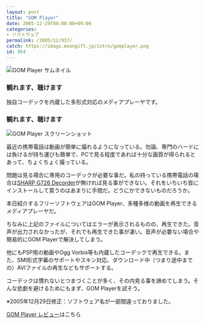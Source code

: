 ```yaml
---
layout: post
title: "GOM Player"
date: 2005-12-29T09:00:00+09:00
categories:
- ソフトウェア
permalink: /2005/12/937/
catch: https://image.moongift.jp/intro/gomplayer.png
id: 954
---
```

 ![GOM Player サムネイル](https://image.moongift.jp/intro/gomplayer.s.png "GOM Player サムネイル")
  

### 観れます、聴けます
  
独自コーデックを内蔵した多形式対応のメディアプレーヤです。  
<!--more-->  

### 観れます、聴けます
  

![GOM Player スクリーンショット](https://image.moongift.jp/intro/gomplayer.png "GOM Player スクリーンショット")

  

最近の携帯電話は動画が簡単に撮れるようになっている。勿論、専門のハードには負けるが持ち運びも簡単で、PCで見る程度であれば十分な画質が得られるとあって、ちょくちょく撮っている。

  

問題は見る場合に専用のコーデックが必要な事だ。私の持っている携帯電話の場合は[SHARP G726 Decorder](http://www.sharp.co.jp/viewcam/download/g726_download.html)が無ければ見る事ができない。それをいちいち皆にインストールして貰うのはあまりに手間だ。どうにかできないものだろうか。

  

本日紹介するフリーソフトウェアはGOM Player、多種多様の動画を再生できるメディアプレーヤだ。

  

ちなみに上記のファイルについてはエラーが表示されるものの、再生できた。音声が出力されなかったが、それでも再生できた事が凄い。音声が必要ない場合や簡易的にGOM Playerで解決してしまう。

  

他にもPSP用の動画やOgg Vorbis等も内蔵したコーデックで再生できる。また、SMI形式字幕のサポートやスキン対応、ダウンロード中（つまり途中までの）AVIファイルの再生などもサポートする。

  

コーデックは慣れないとつまづくことが多く、その内見る事を諦めてしまう。そんな悲劇を避けるためにもまず、GOM Playerを試そう。

  

※2005年12月29日修正：ソフトウェア名が一部間違っておりました。

  

[GOM Player レビュー](http://fw.moongift.jp/review/i-961.html)はこちら

